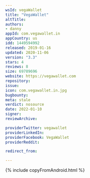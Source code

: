 ```yaml
---
wsId: vegaWallet
title: "VegaWallet"
altTitle: 
authors:
- danny
appId: com.vegawallet.in
appCountry: us
idd: 1449594992
released: 2019-01-16
updated: 2020-11-06
version: "3.3"
stars: 4
reviews: 8
size: 69789696
website: https://vegawallet.com
repository: 
issue: 
icon: com.vegawallet.in.jpg
bugbounty: 
meta: stale
verdict: nosource
date: 2022-01-10
signer: 
reviewArchive:

providerTwitter: vegawallet
providerLinkedIn: 
providerFacebook: VegaWallet
providerReddit: 

redirect_from:

---
```


{% include copyFromAndroid.html %}
